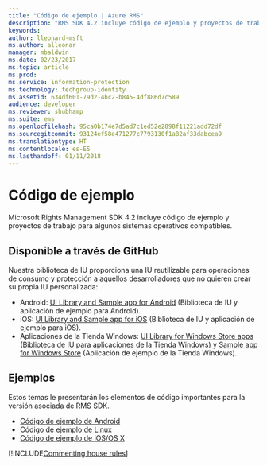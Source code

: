 ```yaml
---
title: "Código de ejemplo | Azure RMS"
description: "RMS SDK 4.2 incluye código de ejemplo y proyectos de trabajo para algunos sistemas operativos compatibles."
keywords: 
author: lleonard-msft
ms.author: alleonar
manager: mbaldwin
ms.date: 02/23/2017
ms.topic: article
ms.prod: 
ms.service: information-protection
ms.technology: techgroup-identity
ms.assetid: 634df601-79d2-4bc2-b845-4df886d7c589
audience: developer
ms.reviewer: shubhamp
ms.suite: ems
ms.openlocfilehash: 95ca0b174e7d5ad7c1ed52e2898f11221add72df
ms.sourcegitcommit: 93124ef58e471277c7793130f1a82af33dabcea9
ms.translationtype: HT
ms.contentlocale: es-ES
ms.lasthandoff: 01/11/2018
---
```

# <a name="code-examples"></a>Código de ejemplo

Microsoft Rights Management SDK 4.2 incluye código de ejemplo y proyectos de trabajo para algunos sistemas operativos compatibles.

## <a name="available-via-github"></a>Disponible a través de GitHub ##
Nuestra biblioteca de IU proporciona una IU reutilizable para operaciones de consumo y protección a aquellos desarrolladores que no quieren crear su propia IU personalizada:

- Android: [UI Library and Sample app for Android](https://github.com/AzureAD/rms-sdk-ui-for-android) (Biblioteca de IU y aplicación de ejemplo para Android).
- iOS: [UI Library and Sample app for iOS](https://github.com/AzureAD/rms-sdk-ui-for-ios) (Biblioteca de IU y aplicación de ejemplo para iOS).
- Aplicaciones de la Tienda Windows: [UI Library for Windows Store apps](https://github.com/AzureAD/rms-sdk-ui-for-windowsstore) (Biblioteca de IU para aplicaciones de la Tienda Windows) y [Sample app for Windows Store](https://github.com/AzureADSamples/rms-samples-for-windowsstore) (Aplicación de ejemplo de la Tienda Windows).

## <a name="examples"></a>Ejemplos ##
Estos temas le presentarán los elementos de código importantes para la versión asociada de RMS SDK.
- [Código de ejemplo de Android](android-code.md)
- [Código de ejemplo de Linux](linux-c-code-examples.md)
- [Código de ejemplo de iOS/OS X](ios-os-x-code-examples.md)

[!INCLUDE[Commenting house rules](../includes/houserules.md)]